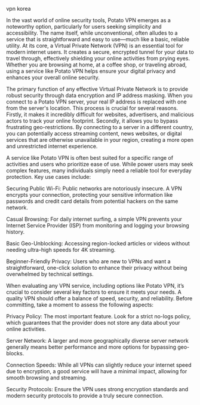 vpn korea


In the vast world of online security tools, Potato VPN emerges as a noteworthy option, particularly for users seeking simplicity and accessibility. The name itself, while unconventional, often alludes to a service that is straightforward and easy to use—much like a basic, reliable utility. At its core, a Virtual Private Network (VPN) is an essential tool for modern internet users. It creates a secure, encrypted tunnel for your data to travel through, effectively shielding your online activities from prying eyes. Whether you are browsing at home, at a coffee shop, or traveling abroad, using a service like Potato VPN helps ensure your digital privacy and enhances your overall online security.



The primary function of any effective Virtual Private Network is to provide robust security through data encryption and IP address masking. When you connect to a Potato VPN server, your real IP address is replaced with one from the server's location. This process is crucial for several reasons. Firstly, it makes it incredibly difficult for websites, advertisers, and malicious actors to track your online footprint. Secondly, it allows you to bypass frustrating geo-restrictions. By connecting to a server in a different country, you can potentially access streaming content, news websites, or digital services that are otherwise unavailable in your region, creating a more open and unrestricted internet experience.



A service like Potato VPN is often best suited for a specific range of activities and users who prioritize ease of use. While power users may seek complex features, many individuals simply need a reliable tool for everyday protection. Key use cases include:




Securing Public Wi-Fi: Public networks are notoriously insecure. A VPN encrypts your connection, protecting your sensitive information like passwords and credit card details from potential hackers on the same network.


Casual Browsing: For daily internet surfing, a simple VPN prevents your Internet Service Provider (ISP) from monitoring and logging your browsing history.


Basic Geo-Unblocking: Accessing region-locked articles or videos without needing ultra-high speeds for 4K streaming.


Beginner-Friendly Privacy: Users who are new to VPNs and want a straightforward, one-click solution to enhance their privacy without being overwhelmed by technical settings.





When evaluating any VPN service, including options like Potato VPN, it’s crucial to consider several key factors to ensure it meets your needs. A quality VPN should offer a balance of speed, security, and reliability. Before committing, take a moment to assess the following aspects:




Privacy Policy: The most important feature. Look for a strict no-logs policy, which guarantees that the provider does not store any data about your online activities.


Server Network: A larger and more geographically diverse server network generally means better performance and more options for bypassing geo-blocks.


Connection Speeds: While all VPNs can slightly reduce your internet speed due to encryption, a good service will have a minimal impact, allowing for smooth browsing and streaming.


Security Protocols: Ensure the VPN uses strong encryption standards and modern security protocols to provide a truly secure connection.


